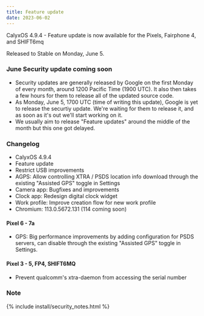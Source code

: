 ```yaml
---
title: Feature update
date: 2023-06-02
---
```


CalyxOS 4.9.4 - Feature update is now available for the Pixels, Fairphone 4, and SHIFT6mq

Released to Stable on Monday, June 5.

### June Security update coming soon

* Security updates are generally released by Google on the first Monday of every month, around 1200 Pacific Time (1900 UTC). It also then takes a few hours for them to release all of the updated source code.
* As Monday, June 5, 1700 UTC (time of writing this update), Google is yet to release the securtiy update. We're waiting for them to release it, and as soon as it's out we'll start working on it.
* We usually aim to release "Feature updates" around the middle of the month but this one got delayed.

### Changelog
* CalyxOS 4.9.4
* Feature update
* Restrict USB improvements
* AGPS: Allow controlling XTRA / PSDS location info download through the existing "Assisted GPS" toggle in Settings
* Camera app: Bugfixes and improvements
* Clock app: Redesign digital clock widget
* Work profile: Improve creation flow for new work profile
* Chromium: 113.0.5672.131 (114 coming soon)

#### Pixel 6 - 7a
* GPS: Big performance improvements by adding configuration for PSDS servers, can disable through the existing "Assisted GPS" toggle in Settings.

#### Pixel 3 - 5, FP4, SHIFT6MQ
* Prevent qualcomm's xtra-daemon from accessing the serial number

### Note

{% include install/security_notes.html %}
